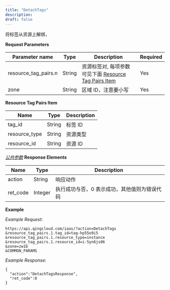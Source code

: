 ```yaml
---
title: "DetachTags"
description: 
draft: false
---
```




将标签从资源上解绑，

**Request Parameters**

| Parameter name | Type | Description | Required |
| --- | --- | --- | --- |
| resource_tag_pairs.n | String | 资源标签对, 每项参数可见下面 [Resource Tag Pairs Item](#resource-tag-pairs-item) | Yes |
| zone | String | 区域 ID，注意要小写 | Yes |

**Resource Tag Pairs Item**

| Name | Type | Description |
| --- | --- | --- |
| tag_id | String | 标签 ID |
| resource_type | String | 资源类型 |
| resource_id | String | 资源 ID |

[_公共参数_](../../../parameters/) **Response Elements**

| Name | Type | Description |
| --- | --- | --- |
| action | String | 响应动作 |
| ret_code | Integer | 执行成功与否，0 表示成功，其他值则为错误代码 |

**Example**

_Example Request_:

```
https://api.qingcloud.com/iaas/?action=DetachTags
&resource_tag_pairs.1.tag_id=tag-hp55o9i5
&resource_tag_pairs.1.resource_type=instance
&resource_tag_pairs.1.resource_id=i-5yn6js06
&zone=zw1b
&COMMON_PARAMS
```

_Example Response_:

```
{
  "action":"DetachTagsResponse",
  "ret_code":0
}
```
